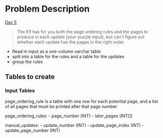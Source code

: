 # Problem Description

[Day 5](https://adventofcode.com/2024/day/5)

> The Elf has for you both the page ordering rules and the pages to produce in each update (your puzzle input), but can't figure out whether each update has the pages in the right order.



- Read in input as a one-column varchar table
- split into a table for the rules and a table for the updates
- group the rules 

## Tables to create

### Input Tables

page_ordering_rule is a table with one row for each potential page, and a list of all pages that must be printed after that page number

page_ordering_rules:
    - page_number (INT)
    - later_pages (INT[])

manual_updates:
    - update_number (INT)
    - update_page_index (INT)
    - update_page_number (INT)